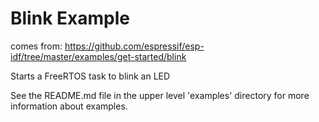 # Blink Example

comes from: 
https://github.com/espressif/esp-idf/tree/master/examples/get-started/blink


Starts a FreeRTOS task to blink an LED

See the README.md file in the upper level 'examples' directory for more information about examples.
